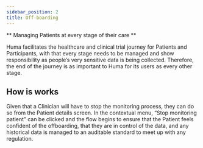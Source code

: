 ```yaml
---
sidebar_position: 2
title: Off-boarding
---
```


** Managing Patients at every stage of their care **

Huma facilitates the healthcare and clinical trial journey for Patients and Participants, with that every stage needs to be managed and show responsibility as people’s very sensitive data is being collected. Therefore, the end of the journey is as important to Huma for its users as every other stage.

## How is works

Given that a Clinician will have to stop the monitoring process, they can do so from the Patient details screen. In the contextual menu, “Stop monitoring patient” can be clicked and the flow begins to ensure that the Patient feels confident of the offboarding, that they are in control of the data, and any historical data is managed to an auditable standard to meet up with any regulation.
